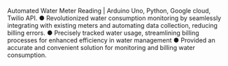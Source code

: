 Automated Water Meter Reading | Arduino Uno, Python, Google cloud, Twilio API.
● Revolutionized water consumption monitoring by seamlessly integrating with existing meters and automating data collection,
reducing billing errors.
● Precisely tracked water usage, streamlining billing processes for enhanced efficiency in water management
● Provided an accurate and convenient solution for monitoring and billing water consumption. 
